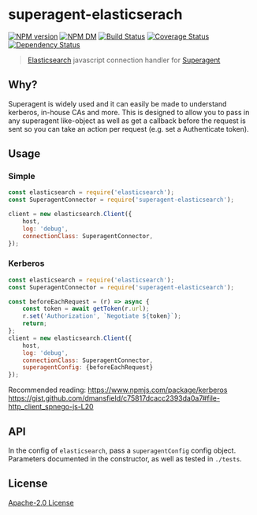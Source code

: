 # superagent-elasticserach
[![NPM version][npm-image]][npm-url] [![NPM DM][npm-dm-image]][npm-url] [![Build Status][travis-image]][travis-url]  [![Coverage Status][coveralls-image]][coveralls-url] [![Dependency Status][depstat-image]][depstat-url]

> [Elasticsearch](https://github.com/elastic/elasticsearch-js) javascript connection handler for [Superagent](https://github.com/visionmedia/superagent)


## Why?
Superagent is widely used and it can easily be made to understand kerberos, in-house CAs and more. This is designed
to allow you to pass in any superagent like-object as well as get a callback before the request is sent so you can
take an action per request (e.g. set a Authenticate token).

## Usage
### Simple
```javascript
const elasticsearch = require('elasticsearch');
const SuperagentConnector = require('superagent-elasticsearch');

client = new elasticsearch.Client({
    host,
    log: 'debug',
    connectionClass: SuperagentConnector,
});
```

### Kerberos
```javascript
const elasticsearch = require('elasticsearch');
const SuperagentConnector = require('superagent-elasticsearch');

const beforeEachRequest = (r) => async {
    const token = await getToken(r.url);
    r.set('Authorization', `Negotiate ${token}`);
    return;
};
client = new elasticsearch.Client({
    host,
    log: 'debug',
    connectionClass: SuperagentConnector,
    superagentConfig: {beforeEachRequest}
});
```
Recommended reading: https://www.npmjs.com/package/kerberos
https://gist.github.com/dmansfield/c75817dcacc2393da0a7#file-http_client_spnego-js-L20

## API
In the config of `elasticsearch`, pass a `superagentConfig` config object. Parameters documented in the constructor,
as well as tested in `./tests`.

License
-------------
[Apache-2.0 License](http://www.apache.org/licenses/LICENSE-2.0)

[npm-url]: https://npmjs.org/package/superagent-elasticsearch
[npm-image]: https://badge.fury.io/js/superagent-elasticsearch.png
[npm-dm-image]: https://img.shields.io/npm/dm/superagent-elasticsearch.svg

[travis-url]: http://travis-ci.org/mlucool/superagent-elasticsearch
[travis-image]: https://secure.travis-ci.org/mlucool/superagent-elasticsearch.png?branch=master

[coveralls-url]: https://coveralls.io/github/mlucool/superagent-elasticsearch?branch=master
[coveralls-image]: https://coveralls.io/repos/mlucool/superagent-elasticsearch/badge.svg?branch=master&service=github

[depstat-url]: https://david-dm.org/mlucool/superagent-elasticsearch
[depstat-image]: https://david-dm.org/mlucool/superagent-elasticsearch.png
